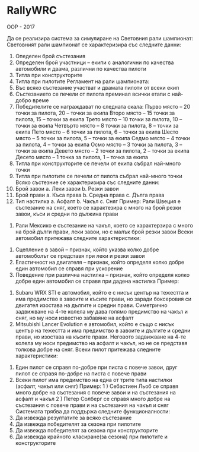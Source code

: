 # RallyWRC
OOP - 2017


Да се реализира система за симулиране на Световния рали шампионат:
Световният рали шампионат се характеризира със следните данни:
1. Опеделен брой състезания
2. Определен брой участници – екипи с аналогични по качества автомобили и двама, различни по качества пилоти
3. Титла при конструкторите
4. Титла при пилотите
Регламент на рали шампионата:
1. Въс всяко състезание участват и двамата пилоти от всеки екип
2. Състезанието се печели от пилота преминал всички етапи с най-добро време
3. Победителите се награждават по следната скала:
Първо място – 20 точки за пилота, 20 – точки за екипа
Второ място – 15 точки за пилота, 15 – точки за екипа
Трето място – 10 точки за пилота, 10 – точки за екипа
Четвърто място – 8 точки за пилота, 8 – точки за екипа
Пето място – 6 точки за пилота, 6 – точки за екипа
Шесто място – 5 точки за пилота, 5 – точки за екипа
Седмо място – 4 точки за пилота, 4 – точки за екипа
Осмо място – 3 точки за пилота, 3 – точки за екипа
Девето място – 2 точки за пилота, 2 – точки за екипа
Десето място – 1 точка за пилота, 1 – точка за екипа
4. Титла при конструкторите се печели от екипа събрал най-много точки
5. Титла при пилотите се печели от пилота събрал най-много точки
Всяко състезние се характеризира със следните данни:
1. Брой завои
a. Леки завои
b. Резки завои
2. Брой прави
a. Къса права
b. Средна права
c. Дълга права
3. Тип настилка
a. Асфалт
b. Чакъл
c. Сняг
Пример:
Рали Швеция е състезание на сняг, което се характезира с много на брой резки завои, къси и средни по дължина прави
1) Рали Мексико е състезание на чакъл, което се характерзира с много на брой дълги прави, леки завои, но с малък брой резки завои
Всеки автомобил притежава следните характеристики:
1. Сцепление в завой – признак, който указва колко добре автомоболът се представя при леки и резки завои
2. Еластичност на двигателя – признак, който определя колко добре един автомобил се справя при ускорение
3. Поведение при различна настилка – признак, който определя колко добре един автомобил се справя при дадена настилка
Пример:
1) Subaru WRX STI e автомобил, който е с нисък център на тежестта и има предимство в завоите и късите прави, но заради боксеровия си двигател изостава на дългите и средни прави. Симетрично задвижване на 4-те колела му дава голямо предимство на чакъл и сняг, но му носи известно забавяне на асфалт
2) Mitsubishi Lancer Evolution e автомобил, който е също с нисък център на тежестта и има предимство в завоите и дългите и средни прави, но изостава на късите прави. Неговото задвижване на 4-те колела му носи предимство на асфалт и чакъл, но не се представя толкова добре на сняг.
Всеки пилот притежава следните характеристики:
1. Един пилот се справя по-добре при писта с повече завои, друг пилот се справя по-добре на писта с повече прави
2. Всеки пилот има предимство на една от трите типа настилки (асфалт, чакъл или сняг)
Пример:
1 ) Себастиен Льоб се справя много добре на състезания с повече завои и на състезания на асфалт и чакъл
2 ) Петер Солберг се справя много добре на състезания с повече прави и на състезания на чакъл и сняг
Системата трябва да поддържа следните функционалности:
1. Да извежда резултатите за всяко състезание
2. Да извежда победителят за сезона при пилотите
3. Да извежда победителят за сезона при конструкторите
4. Да извежда крайното класиране(за сезона) при пилотите и конструкторите
